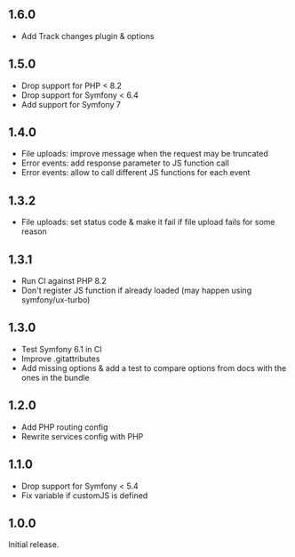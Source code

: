 1.6.0
-----

* Add Track changes plugin & options

1.5.0
-----

* Drop support for PHP < 8.2
* Drop support for Symfony < 6.4
* Add support for Symfony 7

1.4.0
-----

* File uploads: improve message when the request may be truncated
* Error events: add response parameter to JS function call
* Error events: allow to call different JS functions for each event

1.3.2
-----

* File uploads: set status code & make it fail if file upload fails for some reason

1.3.1
-----

* Run CI against PHP 8.2
* Don't register JS function if already loaded (may happen using symfony/ux-turbo)

1.3.0
-----

* Test Symfony 6.1 in CI
* Improve .gitattributes
* Add missing options & add a test to compare options from docs with the ones in the bundle

1.2.0
-----

* Add PHP routing config
* Rewrite services config with PHP

1.1.0
-----

* Drop support for Symfony < 5.4
* Fix variable if customJS is defined

1.0.0
-----

Initial release.
